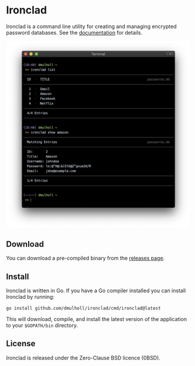 # Ironclad

[1]: https://www.dmulholl.com/docs/ironclad/master/
[2]: https://github.com/dmulholl/ironclad/releases


Ironclad is a command line utility for creating and managing encrypted password databases.
See the [documentation][1] for details.

<p align="center">
    <img src="docs/res/screenshot.png" width="500px">
</p>



## Download

You can download a pre-compiled binary from the [releases page][2].



## Install

Ironclad is written in Go. If you have a Go compiler installed you can install Ironclad by running:

    go install github.com/dmulholl/ironclad/cmd/ironclad@latest

This will download, compile, and install the latest version of the application to your `$GOPATH/bin` directory.



## License

Ironclad is released under the Zero-Clause BSD licence (0BSD).

